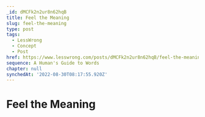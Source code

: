```yaml
---
_id: dMCFk2n2ur8n62hqB
title: Feel the Meaning
slug: feel-the-meaning
type: post
tags:
  - LessWrong
  - Concept
  - Post
href: https://www.lesswrong.com/posts/dMCFk2n2ur8n62hqB/feel-the-meaning
sequence: A Human's Guide to Words
chapter: null
synchedAt: '2022-08-30T08:17:55.920Z'
---
```

# Feel the Meaning

